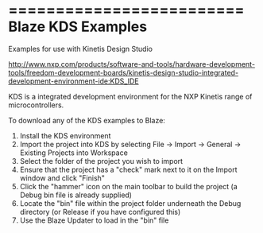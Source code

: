 =========================
Blaze KDS Examples
=========================

Examples for use with Kinetis Design Studio

http://www.nxp.com/products/software-and-tools/hardware-development-tools/freedom-development-boards/kinetis-design-studio-integrated-development-environment-ide:KDS_IDE

KDS is a integrated development environment for the NXP Kinetis range of microcontrollers.

To download any of the KDS examples to Blaze:

1) Install the KDS environment<br/>
2) Import the project into KDS by selecting File -> Import -> General -> Existing Projects into Workspace<br/>
3) Select the folder of the project you wish to import<br/>
4) Ensure that the project has a "check" mark next to it on the Import window and click "Finish"<br/>
5) Click the "hammer" icon on the main toolbar to build the project (a Debug bin file is already supplied)<br/>
6) Locate the "bin" file within the project folder underneath the Debug directory (or Release if you have configured this)<br/>
7) Use the Blaze Updater to load in the "bin" file<br/>